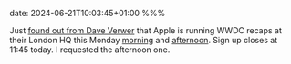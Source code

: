 date: 2024-06-21T10:03:45+01:00
%%%

Just [found out from Dave Verwer](https://mastodon.social/@daveverwer/112653390904712676) that Apple is running WWDC recaps at their London HQ this Monday [morning](https://developer.apple.com/events/view/3U2W94L6WS/dashboard) and [afternoon](https://developer.apple.com/events/view/Z6PJ6YUTD4/dashboard). Sign up closes at 11:45 today. I requested the afternoon one.
